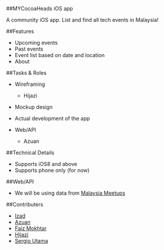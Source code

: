 ##MYCocoaHeads iOS app

A community iOS app. List and find all tech events in Malaysia!


##Features
- Upcoming events
- Past events
- Event list based on date and location
- About

##Tasks & Roles
- Wireframing
  - Hijazi
- Mockup design

- Actual development of the app

- Web/API
  - Azuan

##Technical Details
- Supports iOS8 and above
- Supports phone only (for now)

##Web/API
- We will be using data from <a href="https://github.com/alienxp03/malaysiameetups" target="_blank">Malaysia Meetups</a>

##Contributers
- <a href="https://github.com/izad" target="_blank">Izad</a>
- <a href="https://github.com/alienxp03" target="_blank">Azuan</a>
- <a href="https://github.com/faizmokhtar" target="_blank">Faiz Mokhtar</a>
- <a href="https://github.com/irekasoft" target="_blank">Hijazi</a>
- <a href="https://github.com/sergioutama" target="_blank">Sergio Utama</a>
